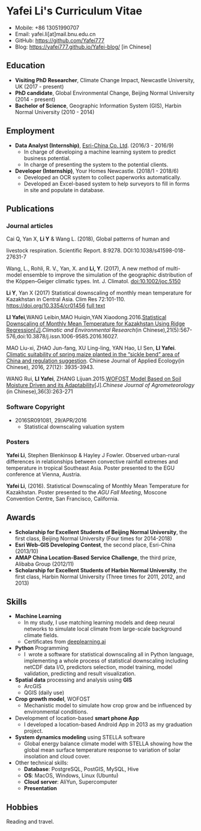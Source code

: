 # Yafei Li's Curriculum Vitae

* Mobile: +86 13051990707
* Email: yafei.li[at]mail.bnu.edu.cn
* GitHub: https://github.com/Yafei777
* Blog: https://yafei777.github.io/Yafei-blog/  [in Chinese]

## Education

* **Visiting PhD Researcher**, Climate Change Impact, Newcastle University, UK (2017 - present)
* **PhD candidate**, Global Environmental Change, Beijing Normal University (2014 - present)
* **Bachelor of Science**, Geographic Information System (GIS), Harbin Normal University (2010 - 2014)



## Employment

* **Data Analyst (Internship)**, [Esri-China Co. Ltd](http://www.esrichina.com.cn/). (2016/3 - 2016/9)
  * In charge of developing a machine learning system to predict business potential.
  * In charge of presenting the system to the potential clients.
* **Developer (Internship)**, Your Homes Newcastle. (2018/1 - 2018/6)
  * Developed an OCR system to collect paperworks automatically.
  * Developed an Excel-based system to help surveyors to fill in forms in site and populate in database.

## Publications

### Journal articles

Cai Q, Yan X, **Li Y** & Wang L. (2018), Global patterns of human and 

livestock respiration. Scientific Report. 8:9278. DOI:10.1038/s41598-018-27631-7  

Wang, L., Rohli, R. V., Yan, X. and **Li, Y**. (2017), A new method of multi-model ensemble to improve the simulation of the geographic distribution of the Köppen–Geiger climatic types. Int. J. Climatol. [doi:10.1002/joc.5150](http://onlinelibrary.wiley.com/doi/10.1002/joc.5150/abstract#footer-article-info)

**Li Y**, Yan X (2017) Statistical downscaling of monthly mean temperature for Kazakhstan in Central Asia. Clim Res 72:101-110. https://doi.org/10.3354/cr01456 [full text](https://www.researchgate.net/publication/313457896_Statistical_downscaling_of_monthly_mean_temperature_for_Kazakhstan_in_Central_Asia)

**LI Yafei**,WANG Leibin,MAO Huiqin,YAN Xiaodong.2016.[Statistical Downscaling of Monthly Mean Temperature for Kazakhstan Using Ridge Regression[J]](http://www.dqkxqk.ac.cn/qhhj/qhhj/ch/reader/view_abstract.aspx?file_no=20160507&flag=1).*Climatic and Environmental Research*(in Chinese),21(5):567-576,doi:10.3878/j.issn.1006-9585.2016.16027.

MAO Liu-xi, ZHAO Jun-fang, XU Ling-ling, YAN Hao, LI Sen, **LI Yafei**. [Climatic suitability of spring maize planted in the “sickle bend” area of China and regulation suggestion](http://www.cnki.net/KCMS/detail/21.1253.q.20161101.1539.033.html). Chinese Journal of Applied Ecology(in Chinese), 2016, 27(12): 3935-3943.

WANG Rui, **LI Yafei**, ZHANG Lijuan.2015.[WOFOST Model Based on Soil Moisture Driven and its Adaptability](http://zgnyqx.ieda.org.cn/CN/abstract/abstract3286.shtml)[J].*Chinese Journal of Agrometeorology* (in Chinese),36(3):263-271

### Software Copyright

* 2016SR091081, 29/APR/2016
  * Statistical downscaling valuation system


### Posters

**Yafei Li**, Stephen Blenkinsop & Hayley J Fowler. Observed urban-rural differences in relationships between convective rainfall extremes and temperature in tropical Southeast Asia. Poster presented to the EGU conference at Vienna, Austria. 

**Yafei Li**,  (2016). Statistical Downscaling of Monthly Mean Temperature for Kazakhstan. Poster presented to the *AGU Fall Meeting*, Moscone Convention Centre, San Francisco, California.



## Awards

* **Scholarship for Excellent Students of Beijing Normal University**, the first class, Beijing Normal University (Four times for 2014-2018)
* **Esri Web-GIS Developing Contest**, the second place, Esri-China (2013/10)
* **AMAP China Location-Based Service Challenge**, the third prize, Alibaba Group (2012/11)
* **Scholarship for Excellent Students of Harbin Normal University**, the first class, Harbin Normal University (Three times for 2011, 2012, and 2013)



## Skills

* **Machine Learning** 
  * In my study, I use matching learning models and deep neural networks to simulate local climate from large-scale background climate fields.
  * Certificates from [deeplearning.ai](https://www.coursera.org/account/accomplishments/specialization/JJQF7B448SFW)
* **Python** Programming
  * I  wrote a software for statistical downscaling all in Python language, implementing a whole process of statistical downscaling including netCDF data I/O, predictors selection, model training, model validation, predicting and result visualization. 
* **Spatial data** processing and analysis using **GIS**
  * ArcGIS
  * QGIS (daily use)
* **Crop growth model**, WOFOST 
  * Mechanistic model to simulate how crop grow and be influenced by environmental conditions. 
* Development of location-based **smart phone App**
  * I developed a location-based Android App in 2013 as my graduation project.
* **System dynamics modeling** using STELLA software 
  * Global energy balance climate model with STELLA showing how the global mean surface temperature response to variation of solar insolation and cloud cover.
* Other technical skills:
  * **Database**: PostgreSQL, PostGIS, MySQL, Hive
  * **OS**: MacOS, Windows, Linux (Ubuntu)
  * **Cloud server**: AliYun, Supercomputer
  * **Presentation**



## Hobbies

Reading and travel.
